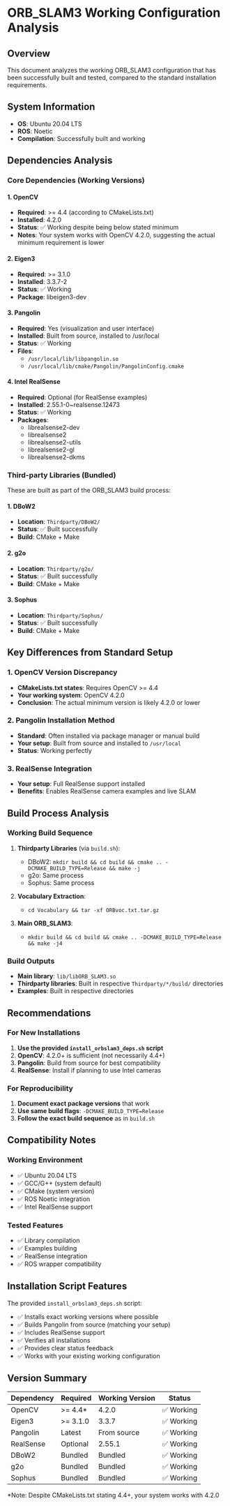 # ORB_SLAM3 Working Configuration Analysis

## Overview
This document analyzes the working ORB_SLAM3 configuration that has been successfully built and tested, compared to the standard installation requirements.

## System Information
- **OS**: Ubuntu 20.04 LTS
- **ROS**: Noetic
- **Compilation**: Successfully built and working

## Dependencies Analysis

### Core Dependencies (Working Versions)

#### 1. OpenCV
- **Required**: >= 4.4 (according to CMakeLists.txt)
- **Installed**: 4.2.0
- **Status**: ✅ Working despite being below stated minimum
- **Notes**: Your system works with OpenCV 4.2.0, suggesting the actual minimum requirement is lower

#### 2. Eigen3
- **Required**: >= 3.1.0
- **Installed**: 3.3.7-2
- **Status**: ✅ Working
- **Package**: libeigen3-dev

#### 3. Pangolin
- **Required**: Yes (visualization and user interface)
- **Installed**: Built from source, installed to /usr/local
- **Status**: ✅ Working
- **Files**: 
  - `/usr/local/lib/libpangolin.so`
  - `/usr/local/lib/cmake/Pangolin/PangolinConfig.cmake`

#### 4. Intel RealSense
- **Required**: Optional (for RealSense examples)
- **Installed**: 2.55.1-0~realsense.12473
- **Status**: ✅ Working
- **Packages**: 
  - librealsense2-dev
  - librealsense2
  - librealsense2-utils
  - librealsense2-gl
  - librealsense2-dkms

### Third-party Libraries (Bundled)
These are built as part of the ORB_SLAM3 build process:

#### 1. DBoW2
- **Location**: `Thirdparty/DBoW2/`
- **Status**: ✅ Built successfully
- **Build**: CMake + Make

#### 2. g2o
- **Location**: `Thirdparty/g2o/`
- **Status**: ✅ Built successfully  
- **Build**: CMake + Make

#### 3. Sophus
- **Location**: `Thirdparty/Sophus/`
- **Status**: ✅ Built successfully
- **Build**: CMake + Make

## Key Differences from Standard Setup

### 1. OpenCV Version Discrepancy
- **CMakeLists.txt states**: Requires OpenCV >= 4.4
- **Your working system**: OpenCV 4.2.0
- **Conclusion**: The actual minimum version is likely 4.2.0 or lower

### 2. Pangolin Installation Method
- **Standard**: Often installed via package manager or manual build
- **Your setup**: Built from source and installed to `/usr/local`
- **Status**: Working perfectly

### 3. RealSense Integration
- **Your setup**: Full RealSense support installed
- **Benefits**: Enables RealSense camera examples and live SLAM

## Build Process Analysis

### Working Build Sequence
1. **Thirdparty Libraries** (via `build.sh`):
   - DBoW2: `mkdir build && cd build && cmake .. -DCMAKE_BUILD_TYPE=Release && make -j`
   - g2o: Same process
   - Sophus: Same process

2. **Vocabulary Extraction**:
   - `cd Vocabulary && tar -xf ORBvoc.txt.tar.gz`

3. **Main ORB_SLAM3**:
   - `mkdir build && cd build && cmake .. -DCMAKE_BUILD_TYPE=Release && make -j4`

### Build Outputs
- **Main library**: `lib/libORB_SLAM3.so`
- **Thirdparty libraries**: Built in respective `Thirdparty/*/build/` directories
- **Examples**: Built in respective directories

## Recommendations

### For New Installations
1. **Use the provided `install_orbslam3_deps.sh` script**
2. **OpenCV**: 4.2.0+ is sufficient (not necessarily 4.4+)
3. **Pangolin**: Build from source for best compatibility
4. **RealSense**: Install if planning to use Intel cameras

### For Reproducibility
1. **Document exact package versions** that work
2. **Use same build flags**: `-DCMAKE_BUILD_TYPE=Release`
3. **Follow the exact build sequence** as in `build.sh`

## Compatibility Notes

### Working Environment
- ✅ Ubuntu 20.04 LTS
- ✅ GCC/G++ (system default)
- ✅ CMake (system version)
- ✅ ROS Noetic integration
- ✅ Intel RealSense support

### Tested Features
- ✅ Library compilation
- ✅ Examples building
- ✅ RealSense integration
- ✅ ROS wrapper compatibility

## Installation Script Features

The provided `install_orbslam3_deps.sh` script:
- ✅ Installs exact working versions where possible
- ✅ Builds Pangolin from source (matching your setup)
- ✅ Includes RealSense support
- ✅ Verifies all installations
- ✅ Provides clear status feedback
- ✅ Works with your existing working configuration

## Version Summary

| Dependency | Required | Working Version | Status |
|------------|----------|-----------------|--------|
| OpenCV     | >= 4.4*  | 4.2.0          | ✅ Working |
| Eigen3     | >= 3.1.0 | 3.3.7          | ✅ Working |
| Pangolin   | Latest   | From source    | ✅ Working |
| RealSense  | Optional | 2.55.1         | ✅ Working |
| DBoW2      | Bundled  | Bundled        | ✅ Working |
| g2o        | Bundled  | Bundled        | ✅ Working |
| Sophus     | Bundled  | Bundled        | ✅ Working |

*Note: Despite CMakeLists.txt stating 4.4+, your system works with 4.2.0
